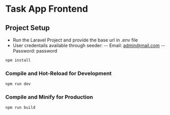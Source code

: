 # Task App Frontend




## Project Setup
- Run the Laravel Project and provide the base url in .env file
- User credentails available through seeder:
    -- Email: admin@mail.com
    -- Password: password

```sh
npm install
```

### Compile and Hot-Reload for Development

```sh
npm run dev
```

### Compile and Minify for Production

```sh
npm run build
```
